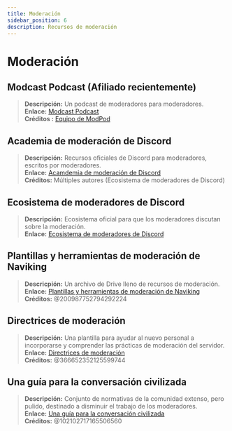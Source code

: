 ```yaml
---
title: Moderación
sidebar_position: 6
description: Recursos de moderación
---
```


# Moderación

## **Modcast Podcast** (Afiliado recientemente)

> **Descripción:** Un podcast de moderadores para moderadores.   <br/>
**Enlace:** [Modcast Podcast](https://modcast.network/)   <br/>
**Créditos :** [Equipo de ModPod](https://modcast.network/meet-the-team/)
## **Academia de moderación de Discord**

> **Descripción:** Recursos oficiales de Discord para moderadores, escritos por moderadores.   <br/>
**Enlace:** [Acamdemia de moderación de Discord](https://dis.gd/moderation)   <br/>
**Créditos:** Múltiples autores (Ecosistema de moderadores de Discord)
## **Ecosistema de moderadores de Discord**

> **Descripción:** Ecosistema oficial para que los moderadores discutan sobre la moderación.   <br/>
**Enlace:** [Ecosistema de moderadores de Discord](https://discord.com/blog/announcing-the-discord-moderator-academy-exam)
## **Plantillas y herramientas de moderación de Naviking**

> **Descricpión:** Un archivo de Drive lleno de recursos de moderación.   <br/>
**Enlace:** [Plantillas y herramientas de moderación de Naviking](https://drive.google.com/drive/folders/1vqdEEBqqCftZgMTkgqK8sKzxtdMANu4U)   <br/>
**Créditos:** @200987752794292224
## **Directrices de moderación**

> **Descripción:** Una plantilla para ayudar al nuevo personal a incorporarse y comprender las prácticas de moderación del servidor.   <br/>
**Enlace:** [Directrices de moderación](https://staff-guidelines.super.site/)   <br/>
**Créditos:** @366652352125599744
## **Una guía para la conversación civilizada**

> **Descripción:** Conjunto de normativas de la comunidad extenso, pero pulido, destinado a disminuir el trabajo de los moderadores.   <br/>
**Enlace:** [Una guía para la conversación civilizada](https://conversation.guide/)   <br/>
**Créditos:** @102102717165506560
